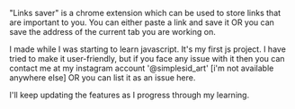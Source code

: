 "Links saver" is a chrome extension which can be used to store links that are important to you.
You can either paste a link and save it OR
you can save the address of the current tab you are working on.

I made while I was starting to learn javascript.
It's my first js project.
I have tried to make it user-friendly, but if you face any issue with it then you can contact me
at my instagram account '@simplesid_art' [i'm not available anywhere else] OR you can list it as an issue here.

I'll keep updating the features as I progress through my learning.


